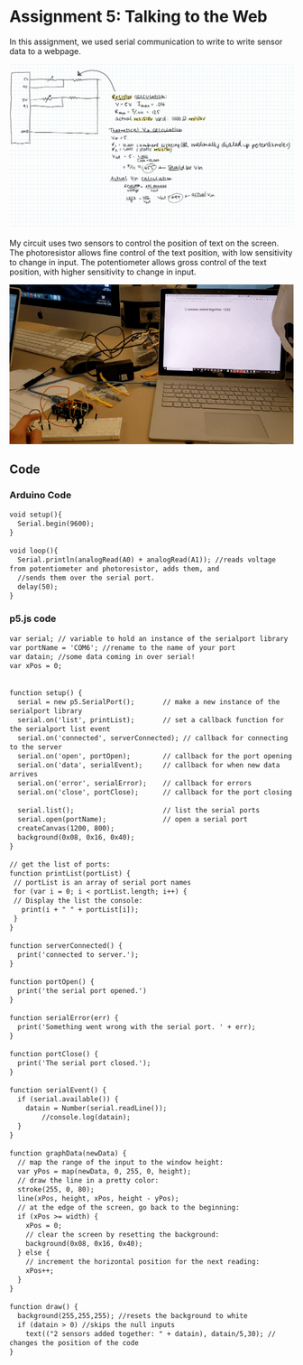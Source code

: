 # Assignment 5: Talking to the Web

In this assignment, we used serial communication to write to write sensor data to a webpage.

![Image](schematic_and_calculations.JPG)

My circuit uses two sensors to control the position of text on the screen. The photoresistor allows fine control of the text position, with low sensitivity to change in input. The potentiometer allows gross control of the text position, with higher sensitivity to change in input.

![Image](2sensor.gif)

## Code

### Arduino Code 

```
void setup(){
  Serial.begin(9600);
}

void loop(){
  Serial.println(analogRead(A0) + analogRead(A1)); //reads voltage from potentiometer and photoresistor, adds them, and 
  //sends them over the serial port.
  delay(50); 
}

```

### p5.js code

```
var serial; // variable to hold an instance of the serialport library
var portName = 'COM6'; //rename to the name of your port
var datain; //some data coming in over serial!
var xPos = 0;


function setup() {
  serial = new p5.SerialPort();       // make a new instance of the serialport library
  serial.on('list', printList);       // set a callback function for the serialport list event
  serial.on('connected', serverConnected); // callback for connecting to the server
  serial.on('open', portOpen);        // callback for the port opening
  serial.on('data', serialEvent);     // callback for when new data arrives
  serial.on('error', serialError);    // callback for errors
  serial.on('close', portClose);      // callback for the port closing
 
  serial.list();                      // list the serial ports
  serial.open(portName);              // open a serial port
  createCanvas(1200, 800);
  background(0x08, 0x16, 0x40);
}
 
// get the list of ports:
function printList(portList) {
 // portList is an array of serial port names
 for (var i = 0; i < portList.length; i++) {
 // Display the list the console:
   print(i + " " + portList[i]);
 }
}

function serverConnected() {
  print('connected to server.');
}
 
function portOpen() {
  print('the serial port opened.')
}
 
function serialError(err) {
  print('Something went wrong with the serial port. ' + err);
}
 
function portClose() {
  print('The serial port closed.');
}

function serialEvent() {
  if (serial.available()) {
  	datain = Number(serial.readLine());
        //console.log(datain);
  } 
}

function graphData(newData) {
  // map the range of the input to the window height:
  var yPos = map(newData, 0, 255, 0, height);
  // draw the line in a pretty color:
  stroke(255, 0, 80);
  line(xPos, height, xPos, height - yPos);
  // at the edge of the screen, go back to the beginning:
  if (xPos >= width) {
    xPos = 0;
    // clear the screen by resetting the background:
    background(0x08, 0x16, 0x40);
  } else {
    // increment the horizontal position for the next reading:
    xPos++;
  }
}

function draw() {
  background(255,255,255); //resets the background to white
  if (datain > 0) //skips the null inputs
	text(("2 sensors added together: " + datain), datain/5,30); // changes the position of the code
}

```
